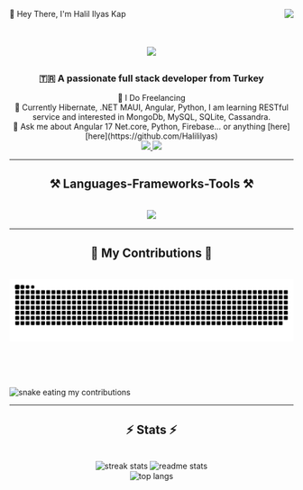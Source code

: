 👋 Hey There, I'm Halil Ilyas Kap
<img align="right" src="https://visitor-badge.laobi.icu/badge?page_id=Halililyas.Halililyas" />
<h1 align="center">
    <img src="https://readme-typing-svg.herokuapp.com/?font=Righteous&size=35&center=true&vCenter=true&width=500&height=70&duration=4000&lines=Hi+There!+👋;+I'm+Halil+İlyas+!;" />
</h1>
<h3 align="center">🇹🇷 A passionate full stack developer from Turkey</h3>
<div align="center">
  🔭   I Do Freelancing

  <br/>
  🌱 Currently Hibernate, .NET MAUI, Angular, Python, I am learning RESTful service and interested in MongoDb, MySQL, SQLite, Cassandra.
  <br/>
  💬 Ask me about Angular 17 Net.core, Python, Firebase... or anything [here] [here](https://github.com/Halililyas)
</div>
<div align="center">
  <a href="mailto:halililyaskap@gmail.com">
    <img src="https://img.shields.io/badge/Gmail-333333?style=for-the-badge&logo=gmail&logoColor=red" />
  </a>
  <a href="https://www.linkedin.com/in/halil-ilyas-kap-06649520b/" target="_blank">
    <img src="https://img.shields.io/badge/LinkedIn-0077B5?style=for-the-badge&logo=linkedin&logoColor=white" target="_blank" />
  </a>
</div>
<hr/>
<h2 align="center">⚒️ Languages-Frameworks-Tools ⚒️</h2>
<br/>
<div align="center">
    <img src="https://skillicons.dev/icons?i=java,javascript,csharp,nodejs,python,dotnet,Angular17,html,css,mongodb,git,ml,mysql,postgres,sqlite,cassandra" />
</div>
<hr/>
<div align="center">
  <h2>🐍 My Contributions 🐍</h2>
  <br>
  <img alt="snake eating my contributions" src="https://raw.githubusercontent.com/salesp07/salesp07/output/github-contribution-grid-snake.svg" />
  
  <br/><br/><br/>
</div>
    <img alt="snake eating my contributions" src="https://github.com/aliyagiztar/aliyagiztar/blob/main/github-contribution-grid-snake.svg" />
</div>
<hr/>
<h2 align="center">⚡ Stats ⚡</h2>
<br/>
<div align=center>
  <img width=390 src="https://github-readme-streak-stats.herokuapp.com/?user=aliyagiztar&count_private=true&theme=react&border_radius=10" alt="streak stats"/>
  <img width=390 src="https://github-readme-stats.vercel.app/api?username=aliyagiztar&count_private=true&show_icons=true&theme=react&border_radius=10" alt="readme stats" />
  <br/>
  <img width=325 align="center" src="https://github-readme-stats.vercel.app/api/top-langs/?username=aliyagiztar&hide=HTML&langs_count=8&layout=compact&theme=react&border_radius=10&size_weight=0.5&count_weight=0.5" alt="top langs" />
</div>
<br/><br/>
